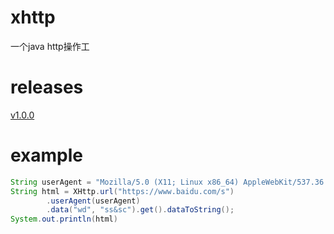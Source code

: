 # xhttp
一个java http操作工

# releases
[v1.0.0](https://github.com/120011676/xhttp/releases)

# example
``` java
String userAgent = "Mozilla/5.0 (X11; Linux x86_64) AppleWebKit/537.36 (KHTML, like Gecko) Chrome/47.0.2526.106 Safari/537.36";
String html = XHttp.url("https://www.baidu.com/s")
        .userAgent(userAgent)
        .data("wd", "ss&sc").get().dataToString();
System.out.println(html)
```
